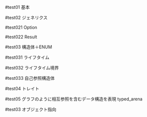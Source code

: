#test01 
基本

#test02 
ジェネリクス


#test021
Option

#test022
Result

#test03 
構造体＋ENUM

#test031
ライフタイム

#test032
ライフタイム境界

#test033
自己参照構造体

#test04 
トレイト

#test05 
グラフのように相互参照を含むデータ構造を表現
typed_arena

#test03 
オブジェクト指向
